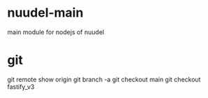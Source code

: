 # nuudel-main

main module for nodejs of nuudel


# git

git remote show origin
git branch -a
git checkout main
git checkout fastify_v3